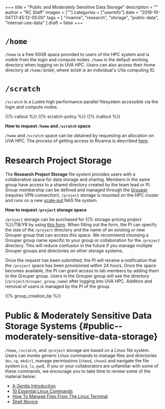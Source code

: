 +++
title = "Public and Moderately Sensitive Data Storage"
description = ""
author = "RC Staff"
images = [""]
categories = ["userinfo"]
date = "2019-10-04T17:45:12-05:00"
tags = [
    "rivanna",
    "research",
    "storage",
    "public-data",
    "internal-use-data"
]
draft = false
+++

# `/home`

`/home` is a free 50GB space provided to users of the HPC system and is visible from the login and compute nodes. `/home` is the default working directory when logging on to UVA HPC. Users can also access their home directory at `/home/$USER`, where `$USER` is an individual's UVa computing ID.

# `/scratch`

`/scratch` is a Lustre high performance parallel filesystem accessible via the login and compute nodes.

{{% callout %}}
{{% scratch-policy %}}
{{% /callout %}}


**How to request `/home` and `/scratch` space**

`/home` and `/scratch` space can be obtained by requesting an allocation on UVA HPC. The process of getting access to Rivanna is described [here](/userinfo/hpc/overview/).

# Research Project Storage

The **Research Project Storage** file system provides users with a collaborative space for data storage and sharing. Members in the same group have access to a shared directory created by the team lead or PI. Group membership can be defined and managed through the <a href="https://groups.identity.virginia.edu" target="_blank">Grouper</a> (requires VPN connection). `/project` storage is mounted on the HPC cluster and runs on a new <a href="http://whatis.techtarget.com/definition/scale-out-storage" target="_blank">scale-out</a> NAS file system.

**How to request `/project` storage space**

`/project` storage can be purchased for {{% storage-pricing project %}}/TB/YR by using [this form](/form/storage/). When filling out the form, the PI can specify the size of the `/project` directory and the name of an existing or new Grouper group that can access this space. We recommend choosing a Grouper group name specific to your group or collaboration for the `/project` directory. This will reduce confusion in the future if you manage multiple Grouper groups and directories on other storage systems.

Once the request has been submitted, the PI will receive a notification that the `/project` space has been provisioned within 24 hours. Once the space becomes available, the PI can grant access to lab members by adding them to the Grouper group. Users in the Grouper group will see the directory (`/project/Grouper_group_name`) after logging into UVA HPC. Addition and removal of users is managed by the PI of the group.

{{% group_creation_tip %}}

# Public & Moderately Sensitive Data Storage Systems {#public--moderately-sensitive-data-storage}

`/home`, `/scratch`, and `/project` storage are based on a Linux file system. Users can invoke generic Linux commands to manage files and directories (`mv`, `cp`, `mkdir`), manage permissions (`chmod`, `chown`) and navigate the file system (`cd`, `ls`, `pwd`).  If you or your collaborators are unfamiliar with some of these commands, we encourage you to take time to review some of the material below:

<ul>
    <li><a href="https://computers.tutsplus.com/tutorials/navigating-the-terminal-a-gentle-introduction--mac-3855" target="_blank">A Gentle Introduction</a></li>
    <li><a href="https://www.lifewire.com/linux-commands-for-navigating-file-system-4027320" target="_blank">10 Essential Linux Commands</a></li>
    <li><a href="https://www.howtogeek.com/107808/how-to-manage-files-from-the-linux-terminal-11-commands-you-need-to-know/" target="_blank">How To Manage Files From The Linux Terminal</a></li>
    <!-- No Longer available -->
    <!-- <li><a href="http://www.linuxplanet.com/linuxplanet/tutorials/6666/1" target="_blank">Navigating the Linux Filesystem</a></li> -->
    <li><a href="https://swcarpentry.github.io/shell-novice/" target="_blank">Shell Novice</a></li>
</ul>

